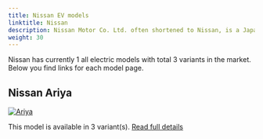 ```yaml
---
title: Nissan EV models
linktitle: Nissan
description: Nissan Motor Co. Ltd. often shortened to Nissan, is a Japanese multinational automobile manufacturer headquartered in Nishi-ku, Yokohama, Japan. The company sells its vehicles under the Nissan and Infiniti brands. 
weight: 30
---
```

Nissan has currently 1 all electric models with total 3 variants in the market. Below you find links for each model page.  


## Nissan Ariya

[![Ariya](https://media.evkx.net/multimedia/models/nissan/ariya/ariya_63kwh/main_1_st.jpg)](ariya)

This model is available in 3 variant(s). 
[Read full details](ariya/)
